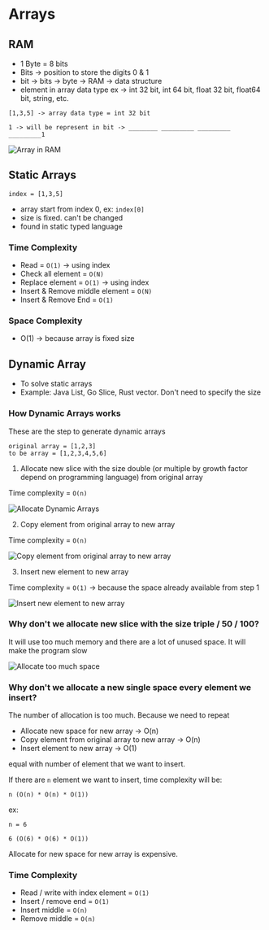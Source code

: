 # Arrays

## RAM

- 1 Byte = 8 bits
- Bits -> position to store the digits 0 & 1
- bit -> bits -> byte -> RAM -> data structure
- element in array data type ex -> int 32 bit, int 64 bit, float 32 bit, float64 bit, string, etc.

```
[1,3,5] -> array data type = int 32 bit

1 -> will be represent in bit -> ________ _________ _________ _________1
```

![Array in RAM](https://i.ibb.co/XbcpfZW/array.png)

## Static Arrays

```
index = [1,3,5]
```

- array start from index 0, ex: `index[0]`
- size is fixed. can't be changed
- found in static typed language

### Time Complexity

- Read = `O(1)` -> using index
- Check all element = `O(N)`
- Replace element = `O(1)` -> using index
- Insert & Remove middle element = `O(N)`
- Insert & Remove End = `O(1)`

### Space Complexity

- O(1) -> because array is fixed size

## Dynamic Array

- To solve static arrays
- Example: Java List, Go Slice, Rust vector. Don't need to specify the size

### How Dynamic Arrays works

These are the step to generate dynamic arrays

```
original array = [1,2,3]
to be array = [1,2,3,4,5,6]
```

1. Allocate new slice with the size double (or multiple by growth factor depend on programming language) from original array

Time complexity = `O(n)`

![Allocate Dynamic Arrays](https://i.ibb.co/GHMNnX3/1-allocate.png)

2. Copy element from original array to new array

Time complexity = `O(n)`

![Copy element from original array to new array](https://i.ibb.co/5vGbDWv/2-copyelement.png)

3. Insert new element to new array

Time complexity = `O(1)` -> because the space already available from step 1

![Insert new element to new array](https://i.ibb.co/X4XP5Gg/3-insertelement.png)

### Why don't we allocate new slice with the size triple / 50 / 100?

It will use too much memory and there are a lot of unused space. It will make the program slow

![Allocate too much space](https://i.ibb.co/HrmHpkc/allocate-large-spice.png)

### Why don't we allocate a new single space every element we insert?

The number of allocation is too much. Because we need to repeat

- Allocate new space for new array -> O(n)
- Copy element from original array to new array -> O(n)
- Insert element to new array -> O(1)

equal with number of element that we want to insert.

If there are `n` element we want to insert, time complexity will be:

```
n (O(n) * O(n) * O(1))
```

ex:

```
n = 6

6 (O(6) * O(6) * O(1))
```

Allocate for new space for new array is expensive.

### Time Complexity

- Read / write with index element = `O(1)`
- Insert / remove end = `O(1)`
- Insert middle = `O(n)`
- Remove middle = `O(n)`
